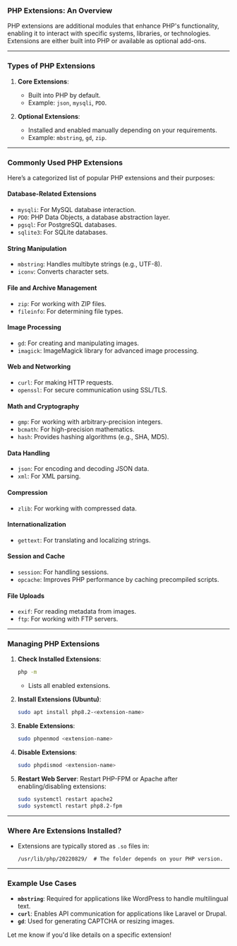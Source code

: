 ### **PHP Extensions: An Overview**

PHP extensions are additional modules that enhance PHP's functionality, enabling it to interact with specific systems, libraries, or technologies. Extensions are either built into PHP or available as optional add-ons.

---

### **Types of PHP Extensions**
1. **Core Extensions**:
   - Built into PHP by default.
   - Example: `json`, `mysqli`, `PDO`.

2. **Optional Extensions**:
   - Installed and enabled manually depending on your requirements.
   - Example: `mbstring`, `gd`, `zip`.

---

### **Commonly Used PHP Extensions**
Here’s a categorized list of popular PHP extensions and their purposes:

#### **Database-Related Extensions**
- `mysqli`: For MySQL database interaction.
- `PDO`: PHP Data Objects, a database abstraction layer.
- `pgsql`: For PostgreSQL databases.
- `sqlite3`: For SQLite databases.

#### **String Manipulation**
- `mbstring`: Handles multibyte strings (e.g., UTF-8).
- `iconv`: Converts character sets.

#### **File and Archive Management**
- `zip`: For working with ZIP files.
- `fileinfo`: For determining file types.

#### **Image Processing**
- `gd`: For creating and manipulating images.
- `imagick`: ImageMagick library for advanced image processing.

#### **Web and Networking**
- `curl`: For making HTTP requests.
- `openssl`: For secure communication using SSL/TLS.

#### **Math and Cryptography**
- `gmp`: For working with arbitrary-precision integers.
- `bcmath`: For high-precision mathematics.
- `hash`: Provides hashing algorithms (e.g., SHA, MD5).

#### **Data Handling**
- `json`: For encoding and decoding JSON data.
- `xml`: For XML parsing.

#### **Compression**
- `zlib`: For working with compressed data.

#### **Internationalization**
- `gettext`: For translating and localizing strings.

#### **Session and Cache**
- `session`: For handling sessions.
- `opcache`: Improves PHP performance by caching precompiled scripts.

#### **File Uploads**
- `exif`: For reading metadata from images.
- `ftp`: For working with FTP servers.

---

### **Managing PHP Extensions**
1. **Check Installed Extensions**:
   ```bash
   php -m
   ```
   - Lists all enabled extensions.

2. **Install Extensions (Ubuntu)**:
   ```bash
   sudo apt install php8.2-<extension-name>
   ```

3. **Enable Extensions**:
   ```bash
   sudo phpenmod <extension-name>
   ```

4. **Disable Extensions**:
   ```bash
   sudo phpdismod <extension-name>
   ```

5. **Restart Web Server**:
   Restart PHP-FPM or Apache after enabling/disabling extensions:
   ```bash
   sudo systemctl restart apache2
   sudo systemctl restart php8.2-fpm
   ```

---

### **Where Are Extensions Installed?**
- Extensions are typically stored as `.so` files in:
  ```
  /usr/lib/php/20220829/  # The folder depends on your PHP version.
  ```

---

### **Example Use Cases**
- **`mbstring`**: Required for applications like WordPress to handle multilingual text.
- **`curl`**: Enables API communication for applications like Laravel or Drupal.
- **`gd`**: Used for generating CAPTCHA or resizing images.

Let me know if you'd like details on a specific extension!
